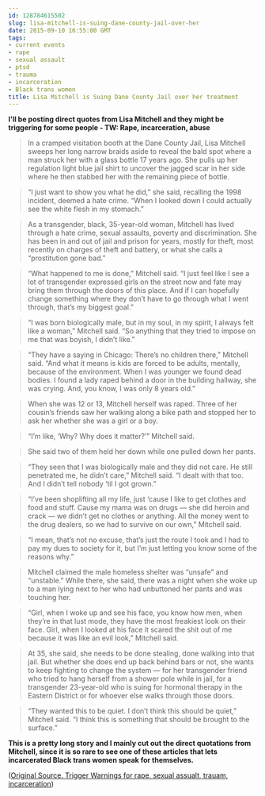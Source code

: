 ```yaml
---
id: 128784615502
slug: lisa-mitchell-is-suing-dane-county-jail-over-her
date: 2015-09-10 16:55:00 GMT
tags:
- current events
- rape
- sexual assault
- ptsd
- trauma
- incarceration
- Black trans women
title: Lisa Mitchell is Suing Dane County Jail over her treatment
---
```

**I'll be posting direct quotes from Lisa Mitchell and they might be triggering for some people - TW: Rape, incarceration, abuse**

> In a cramped visitation booth at the Dane County Jail, Lisa Mitchell sweeps her long narrow braids aside to reveal the bald spot where a man struck her with a glass bottle 17 years ago. She pulls up her regulation light blue jail shirt to uncover the jagged scar in her side where he then stabbed her with the remaining piece of bottle.

> “I just want to show you what he did,” she said, recalling the 1998 incident, deemed a hate crime. “When I looked down I could actually see the white flesh in my stomach.”

> As a transgender, black, 35-year-old woman, Mitchell has lived through a hate crime, sexual assaults, poverty and discrimination. She has been in and out of jail and prison for years, mostly for theft, most recently on charges of theft and battery, or what she calls a “prostitution gone bad.”

> “What happened to me is done,” Mitchell said. “I just feel like I see a lot of transgender expressed girls on the street now and fate may bring them through the doors of this place. And if I can hopefully change something where they don’t have to go through what I went through, that’s my biggest goal.”

> “I was born biologically male, but in my soul, in my spirit, I always felt like a woman,” Mitchell said. “So anything that they tried to impose on me that was boyish, I didn’t like.”

> “They have a saying in Chicago: There’s no children there,” Mitchell said. “And what it means is kids are forced to be adults, mentally, because of the environment. When I was younger we found dead bodies. I found a lady raped behind a door in the building hallway, she was crying. And, you know, I was only 8 years old.”

> When she was 12 or 13, Mitchell herself was raped. Three of her cousin’s friends saw her walking along a bike path and stopped her to ask her whether she was a girl or a boy.

> “I’m like, ‘Why? Why does it matter?’” Mitchell said.

> She said two of them held her down while one pulled down her pants.

> “They seen that I was biologically male and they did not care. He still penetrated me, he didn’t care,” Mitchell said. “I dealt with that too. And I didn’t tell nobody ‘til I got grown.”

> “I’ve been shoplifting all my life, just ‘cause I like to get clothes and food and stuff. Cause my mama was on drugs — she did heroin and crack — we didn’t get no clothes or anything. All the money went to the drug dealers, so we had to survive on our own,” Mitchell said.

> “I mean, that’s not no excuse, that’s just the route I took and I had to pay my dues to society for it, but I’m just letting you know some of the reasons why.”

> Mitchell claimed the male homeless shelter was “unsafe” and “unstable.” While there, she said, there was a night when she woke up to a man lying next to her who had unbuttoned her pants and was touching her.

> “Girl, when I woke up and see his face, you know how men, when they’re in that lust mode, they have the most freakiest look on their face. Girl, when I looked at his face it scared the shit out of me because it was like an evil look,” Mitchell said.

> At 35, she said, she needs to be done stealing, done walking into that jail. But whether she does end up back behind bars or not, she wants to keep fighting to change the system — for her transgender friend who tried to hang herself from a shower pole while in jail, for a transgender 23-year-old who is suing for hormonal therapy in the Eastern District or for whoever else walks through those doors.

> “They wanted this to be quiet. I don’t think this should be quiet,” Mitchell said. “I think this is something that should be brought to the surface.”

**This is a pretty long story and I mainly cut out the direct quotations from Mitchell, since it is so rare to see one of these articles that lets incarcerated Black trans women speak for themselves.**

([Original Source. Trigger Warnings for rape, sexual assualt, trauam, incarceration][1])

[1]: http://host.madison.com/news/local/crime-and-courts/they-wanted-this-to-be-quiet-a-transgender-inmate-in/article_e3fe95bf-f67e-5017-a1c6-96013ad65602.html